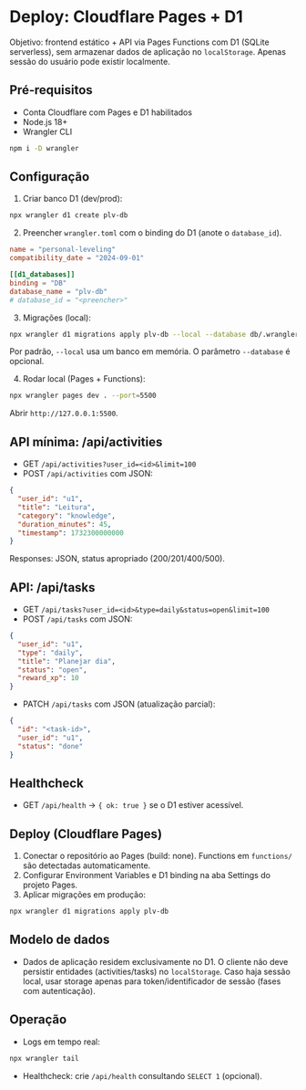 # Deploy: Cloudflare Pages + D1

Objetivo: frontend estático + API via Pages Functions com D1 (SQLite serverless), sem armazenar dados de aplicação no `localStorage`. Apenas sessão do usuário pode existir localmente.

## Pré‑requisitos

- Conta Cloudflare com Pages e D1 habilitados
- Node.js 18+
- Wrangler CLI

```bash
npm i -D wrangler
```

## Configuração

1. Criar banco D1 (dev/prod):

```bash
npx wrangler d1 create plv-db
```

2. Preencher `wrangler.toml` com o binding do D1 (anote o `database_id`).

```toml
name = "personal-leveling"
compatibility_date = "2024-09-01"

[[d1_databases]]
binding = "DB"
database_name = "plv-db"
# database_id = "<preencher>"
```

3. Migrações (local):

```bash
npx wrangler d1 migrations apply plv-db --local --database db/.wrangler/local.sqlite
```

Por padrão, `--local` usa um banco em memória. O parâmetro `--database` é opcional.

4. Rodar local (Pages + Functions):

```bash
npx wrangler pages dev . --port=5500
```

Abrir `http://127.0.0.1:5500`.

## API mínima: /api/activities

- GET `/api/activities?user_id=<id>&limit=100`
- POST `/api/activities` com JSON:

```json
{
  "user_id": "u1",
  "title": "Leitura",
  "category": "knowledge",
  "duration_minutes": 45,
  "timestamp": 1732300000000
}
```

Responses: JSON, status apropriado (200/201/400/500).

## API: /api/tasks

- GET `/api/tasks?user_id=<id>&type=daily&status=open&limit=100`
- POST `/api/tasks` com JSON:

```json
{
  "user_id": "u1",
  "type": "daily",
  "title": "Planejar dia",
  "status": "open",
  "reward_xp": 10
}
```

- PATCH `/api/tasks` com JSON (atualização parcial):

```json
{
  "id": "<task-id>",
  "user_id": "u1",
  "status": "done"
}
```

## Healthcheck

- GET `/api/health` → `{ ok: true }` se o D1 estiver acessível.

## Deploy (Cloudflare Pages)

1. Conectar o repositório ao Pages (build: none). Functions em `functions/` são detectadas automaticamente.
2. Configurar Environment Variables e D1 binding na aba Settings do projeto Pages.
3. Aplicar migrações em produção:

```bash
npx wrangler d1 migrations apply plv-db
```

## Modelo de dados

- Dados de aplicação residem exclusivamente no D1. O cliente não deve persistir entidades (activities/tasks) no `localStorage`. Caso haja sessão local, usar storage apenas para token/identificador de sessão (fases com autenticação).

## Operação

- Logs em tempo real:

```bash
npx wrangler tail
```

- Healthcheck: crie `/api/health` consultando `SELECT 1` (opcional).


